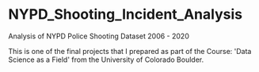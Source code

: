 # NYPD_Shooting_Incident_Analysis
Analysis of NYPD Police Shooting Dataset 2006 - 2020

This is one of the final projects that I prepared as part of the Course: 'Data Science as a Field' from the University of Colorado Boulder.
